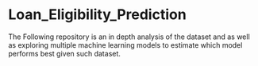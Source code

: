 # Loan_Eligibility_Prediction
The Following repository is an in depth analysis of the dataset and as well as exploring multiple machine learning models to estimate which model performs best given such dataset.
